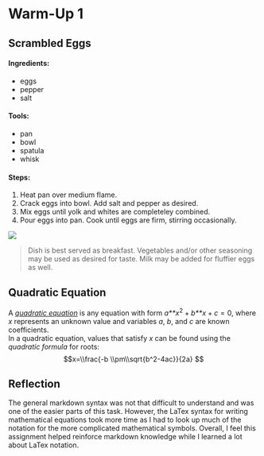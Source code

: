 Warm-Up 1
================

Scrambled Eggs
--------------

#### Ingredients:

-   eggs
-   pepper
-   salt

#### Tools:

-   pan
-   bowl
-   spatula
-   whisk

#### Steps:

1.  Heat pan over medium flame.
2.  Crack eggs into bowl. Add salt and pepper as desired.
3.  Mix eggs until yolk and whites are completeley combined.
4.  Pour eggs into pan. Cook until eggs are firm, stirring occasionally.

![](https://fthmb.tqn.com/rHR2oP2iDdShuA2P9xcTQvKInkI=/2500x1667/filters:no_upscale()/about/scrambled-eggs-2500-56a210c65f9b58b7d0c63169.jpg)

> Dish is best served as breakfast. Vegetables and/or other seasoning may be used as desired for taste. Milk may be added for fluffier eggs as well.

Quadratic Equation
------------------

A [*quadratic equation*](https://en.wikipedia.org/wiki/Quadratic_equation) is any equation with form *a**x*<sup>2</sup> + *b**x* + *c* = 0, where *x* represents an unknown value and variables *a*, *b*, and *c* are known coefficients.<br/>In a quadratic equation, values that satisfy *x* can be found using the *quadratic formula* for roots:
$$x=\\frac{-b \\pm\\sqrt{b^2-4ac}}{2a} $$

Reflection
----------

The general markdown syntax was not that difficult to understand and was one of the easier parts of this task. However, the LaTex syntax for writing mathematical equations took more time as I had to look up much of the notation for the more complicated mathematical symbols. Overall, I feel this assignment helped reinforce markdown knowledge while I learned a lot about LaTex notation.
